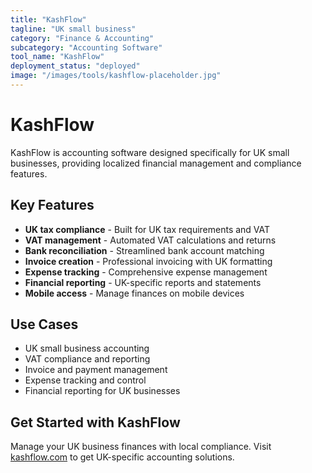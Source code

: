 ```yaml
---
title: "KashFlow"
tagline: "UK small business"
category: "Finance & Accounting"
subcategory: "Accounting Software"
tool_name: "KashFlow"
deployment_status: "deployed"
image: "/images/tools/kashflow-placeholder.jpg"
---
```


# KashFlow

KashFlow is accounting software designed specifically for UK small businesses, providing localized financial management and compliance features.

## Key Features

- **UK tax compliance** - Built for UK tax requirements and VAT
- **VAT management** - Automated VAT calculations and returns
- **Bank reconciliation** - Streamlined bank account matching
- **Invoice creation** - Professional invoicing with UK formatting
- **Expense tracking** - Comprehensive expense management
- **Financial reporting** - UK-specific reports and statements
- **Mobile access** - Manage finances on mobile devices

## Use Cases

- UK small business accounting
- VAT compliance and reporting
- Invoice and payment management
- Expense tracking and control
- Financial reporting for UK businesses

## Get Started with KashFlow

Manage your UK business finances with local compliance. Visit [kashflow.com](https://www.kashflow.com) to get UK-specific accounting solutions.